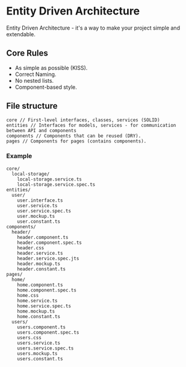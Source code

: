 # Entity Driven Architecture

Entity Driven Architecture - it's a way to make your project simple and extendable.

## Core Rules

- As simple as possible (KISS).
- Correct Naming.
- No nested lists.
- Component-based style.

## File structure

```text
core // First-level interfaces, classes, services (SOLID)
entities // Interfaces for models, services - for communication between API and components
components // Components that can be reused (DRY).
pages // Components for pages (contains components).
```

### Example

```text
core/
  local-storage/
    local-storage.service.ts
    local-storage.service.spec.ts
entities/
  user/
    user.interface.ts
    user.service.ts
    user.service.spec.ts
    user.mockup.ts
    user.constant.ts
components/
  header/
    header.component.ts
    header.component.spec.ts
    header.css
    header.service.ts
    header.service.spec.jts
    header.mockup.ts
    header.constant.ts
pages/
  home/
    home.component.ts
    home.component.spec.ts
    home.css
    home.service.ts
    home.service.spec.ts
    home.mockup.ts
    home.constant.ts
  users/
    users.component.ts
    users.component.spec.ts
    users.css
    users.service.ts
    users.service.spec.ts
    users.mockup.ts
    users.constant.ts
```
